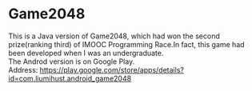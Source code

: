 # Game2048
This is a Java version of Game2048, which had won the second prize(ranking third) of IMOOC Programming Race.In fact, this game had been developed when I was an undergraduate.   
The Androd version is on Google Play.   
Address: https://play.google.com/store/apps/details?id=com.liumihust.android_game2048
